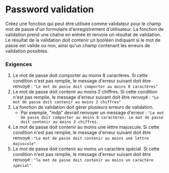 # Password validation

Créez une fonction qui peut être utilisée comme validateur pour le champ mot de passe d'un formulaire d'enregistrement d'utilisateur. La fonction de validation prend une chaîne en entrée et renvoie un résultat de validation. Le résultat de la validation doit contenir un booléen indiquant si le mot de passe est valide ou non, ainsi qu'un champ contenant les erreurs de validation possibles.

### Exigences

1. Le mot de passe doit comporter au moins 8 caractères. Si cette condition n'est pas remplie, le message d'erreur suivant doit être renvoyé : `"Le mot de passe doit comporter au moins 8 caractères"`
2. Le mot de passe doit contenir au moins 2 chiffres. Si cette condition n'est pas remplie, le message d'erreur suivant doit être renvoyé : `"Le mot de passe doit contenir au moins 2 chiffres"`
3. La fonction de validation doit gérer plusieurs erreurs de validation.
   - Par exemple, "mdp" devrait renvoyer un message d'erreur : `"Le mot de passe doit comporter au moins 8 caractères. Le mot de passe doit contenir au moins 2 chiffres.`
4. Le mot de passe doit contenir au moins une lettre majuscule. Si cette condition n'est pas remplie, le message d'erreur suivant doit être renvoyé : `"Le mot de passe doit contenir au moins une lettre majuscule"`.
5. Le mot de passe doit contenir au moins un caractère spécial. Si cette condition n'est pas remplie, le message d'erreur suivant doit être renvoyé : `"le mot de passe doit contenir au moins un caractère spécial"`.
